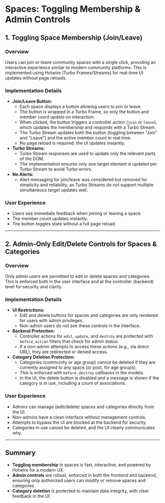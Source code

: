 # Spaces: Toggling Membership & Admin Controls

## 1. Toggling Space Membership (Join/Leave)

### Overview
Users can join or leave community spaces with a single click, providing an interactive experience similar to modern community platforms. This is implemented using Hotwire (Turbo Frames/Streams) for real-time UI updates without page reloads.

### Implementation Details
- **Join/Leave Button:**
  - Each space displays a button allowing users to join or leave.
  - The button is wrapped in a Turbo Frame, so only the button and member count update on interaction.
  - When clicked, the button triggers a controller action (`join` or `leave`), which updates the membership and responds with a Turbo Stream.
  - The Turbo Stream updates both the button (toggling between "Join" and "Leave") and the active member count in real time.
  - No page reload is required; the UI updates instantly.
- **Turbo Streams:**
  - Turbo Stream responses are used to update only the relevant parts of the DOM.
  - The implementation ensures only one target element is updated per Turbo Stream to avoid Turbo errors.
- **No Alerts:**
  - Alert messaging for join/leave was considered but removed for simplicity and reliability, as Turbo Streams do not support multiple simultaneous target updates well.

### User Experience
- Users see immediate feedback when joining or leaving a space.
- The member count updates instantly.
- The button toggles state without a full page reload.

---

## 2. Admin-Only Edit/Delete Controls for Spaces & Categories

### Overview
Only admin users are permitted to edit or delete spaces and categories. This is enforced both in the user interface and at the controller (backend) level for security and clarity.

### Implementation Details
- **UI Restrictions:**
  - Edit and delete buttons for spaces and categories are only rendered for users with admin privileges.
  - Non-admin users do not see these controls in the interface.
- **Backend Protection:**
  - Controller actions for `edit`, `update`, and `destroy` are protected with `before_action` filters that check for admin status.
  - If a non-admin attempts to access these actions (e.g., via direct URL), they are redirected or denied access.
- **Category Deletion Protection:**
  - Categories (community or age group) cannot be deleted if they are currently assigned to any space (or post, for age groups).
  - This is enforced with `before_destroy` callbacks in the models.
  - In the UI, the delete button is disabled and a message is shown if the category is in use, including a count of associations.

### User Experience
- Admins can manage (edit/delete) spaces and categories directly from the UI.
- Non-admins have a clean interface without management controls.
- Attempts to bypass the UI are blocked at the backend for security.
- Categories in use cannot be deleted, and the UI clearly communicates why.

---

## Summary
- **Toggling membership** in spaces is fast, interactive, and powered by Hotwire for a modern UX.
- **Admin controls** are robust, enforced in both the frontend and backend, ensuring only authorized users can modify or remove spaces and categories.
- **Category deletion** is protected to maintain data integrity, with clear feedback in the UI. 